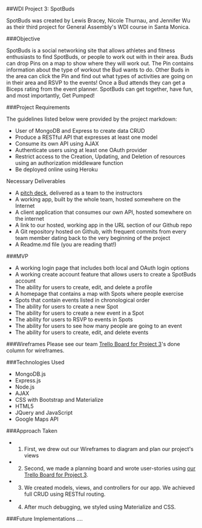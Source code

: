 ##WDI Project 3: SpotBuds

SpotBuds was created by Lewis Bracey, Nicole Thurnau, and Jennifer Wu as their third project for General Assembly's WDI course in Santa Monica.

###Objective

<insert link> SpotBuds is a social networking site that allows athletes and fitness enthusiasts to find SpotBuds, or people to work out with in their area. Buds can drop Pins on a map to show where they will work out. The Pin contains information about the type of workout the Bud wants to do. Other Buds in the area can click the Pin and find out what types of activities are going on in their area and RSVP to the events! Once a Bud attends they can get a Biceps rating from the event planner. SpotBuds can get together, have fun, and most importantly, Get Pumped!

###Project Requirements

The guidelines listed below were provided by the project markdown:

- User of MongoDB and Express to create data CRUD
- Produce a RESTful API that expresses at least one model
- Consume its own API using AJAX
- Authenticate users using at least one OAuth provider
- Restrict access to the Creation, Updating, and Deletion of resources using an authorization middleware function
- Be deployed online using Heroku

Necessary Deliverables

- A [pitch deck](https://www.evernote.com/shard/s172/sh/63cb39a2-8ccd-4481-8820-86b7f269454d/51ab7a70b0aa0ab124fae56fb3964227), delivered as a team to the instructors
- A working app, built by the whole team, hosted somewhere on the Internet
- A client application that consumes our own API, hosted somewhere on the internet
- A link to our hosted, working app in the URL section of our Github repo
- A Git repository hosted on Github, with frequent commits from every team member dating back to the very beginning of the project
- A Readme.md file (you are reading that!)

###MVP
- A working login page that includes both local and OAuth login options
- A working create account feature that allows users to create a SpotBuds account
- The ability for users to create, edit, and delete a profile
- A homepage that contains a map with Spots where people exercise
- Spots that contain events listed in chronological order
- The ability for users to create a new Spot
- The ability for users to create a new event in a Spot
- The ability for users to RSVP to events in Spots
- The ability for users to see how many people are going to an event
- The ability for users to create, edit, and delete events

###Wireframes
Please see our team [Trello Board for Project 3](https://trello.com/b/lAAZSSCb/wdi-project-3)'s done column for wireframes.

###Technologies Used
- MongoDB.js
- Express.js
- Node.js
- AJAX
- CSS with Bootstrap and Materialize
- HTML5
- JQuery and JavaScript
- Google Maps API

###Approach Taken

- 1) First, we drew out our Wireframes to diagram and plan our project's views
- 2) Second, we made a planning board and wrote user-stories using [our Trello Board for Project 3](https://trello.com/b/lAAZSSCb/wdi-project-3).
- 3) We created models, views, and controllers for our app. We achieved full CRUD using RESTful routing.
- 4) After much debugging, we styled using Materialize and CSS.

###Future Implementations
....
